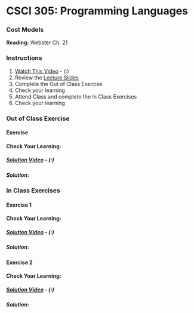 # CSCI 305: Programming Languages

### Cost Models

**Reading:** Webster Ch. 21

### Instructions
1. [Watch This Video]() - (:)
2. Review the [Lecture Slides](slides/Lecture35.pdf)
3. Complete the Out of Class Exercise
4. Check your learning
5. Attend Class and complete the In Class Exercises
6. Check your learning

### Out of Class Exercise

#### Exercise

#### Check Your Learning:

##### [Solution Video]() - (:)

##### Solution:

### In Class Exercises

#### Exercise 1

#### Check Your Learning:

##### [Solution Video]() - (:)

##### Solution:

#### Exercise 2

#### Check Your Learning:

##### [Solution Video]() - (:)

##### Solution:
